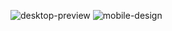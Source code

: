 ![desktop-preview](https://github.com/eldmar/Frontend-mentor/assets/14968180/1ef82ced-da61-4e36-8d65-19f811150b9f)
![mobile-design](https://github.com/eldmar/Frontend-mentor/assets/14968180/5b683f8d-4fff-4db7-aadc-1f9cb42a40dd)
